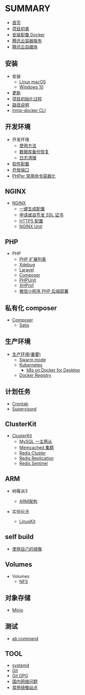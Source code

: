 # SUMMARY

* [首页](README.md)
* [项目初衷](why.md)
* [安装配置 Docker](docker.md)
* [腾讯云容器服务](https://cloud.tencent.com/redirect.php?redirect=10058&cps_key=3a5255852d5db99dcd5da4c72f05df61)
* [腾讯云自媒体](https://cloud.tencent.com/developer/support-plan?invite_code=13vokmlse8afh)

## 安装

* 安装
    * [Linux macOS](install/linux.md)
    * [Windows 10](install/windows.md)
* [更新](update.md)
* [项目初始化过程](init.md)
* [路径说明](path.md)
* [lnmp-docker CLI](cli.md)

## 开发环境

* 开发环境
    * [使用方法](development.md)
    * [数据库备份恢复](backup.md)
    * [日志清理](cleanup.md)
* [软件配置](config.md)
* [开放端口](port.md)
* [PHPer 常用命令容器化](command.md)

## NGINX

* [NGINX](nginx/README.md)
    * [一键生成配置](nginx/config.md)
    * [申请或自签发 SSL 证书](nginx/issue-ssl.md)
    * [HTTPS 配置](nginx/https.md)
    * [NGINX Unit](nginx/unit.md)

## PHP

* PHP
    * [PHP 扩展列表](php.md)
    * [Xdebug](xdebug.md)
    * [Laravel](laravel.md)
    * [Composer](composer.md)
    * [PHPUnit](phpunit.md)
    * [XHProf](xhprof.md)
    * [微信小程序 PHP 后端部署](wechat.md)

## 私有化 composer

* [Composer](composer/README.md)
    * [Satis](composer/satis.md)

## 生产环境

* [生产环境(重要)](production.md)
    * [Swarm mode](swarm/README.md)
    * [Kubernetes](kubernetes/README.md)
        * [k8s on Docker for Desktop](kubernetes/docker-desktop.md)
    * [Docker Registry](registry.md)

## 计划任务

* [Crontab](crontab.md)
* [Supervisord](supervisord.md)

## ClusterKit

* [ClusterKit](clusterkit/README.md)
    * [MySQL 一主两从](clusterkit/mysql.md)
    * [Memcached 集群](clusterkit/memcached.md)
    * [Redis Cluster ](clusterkit/redis_cluster.md)
    * [Redis Replication](clusterkit/redis_replication.md)
    * [Redis Sentinel](clusterkit/redis_sentinel.md)

## ARM

* 树莓派3
    * [ARM架构](arm.md)

* 实验玩法
    * [LinuxKit](linuxkit.md)

## self build

* [使用自己的镜像](build.md)

## Volumes

* Volumes
    * [NFS](volumes/nfs.md)

## 对象存储

* [Minio](minio.md)

## 测试

* [ab command](ab.md)

## TOOL

* [systemd](systemd.md)
* [Git](git.md)
* [Git GPG](gpg.md)
* [国内网络问题](cn.md)
* [常用镜像站点](mirror.md)
